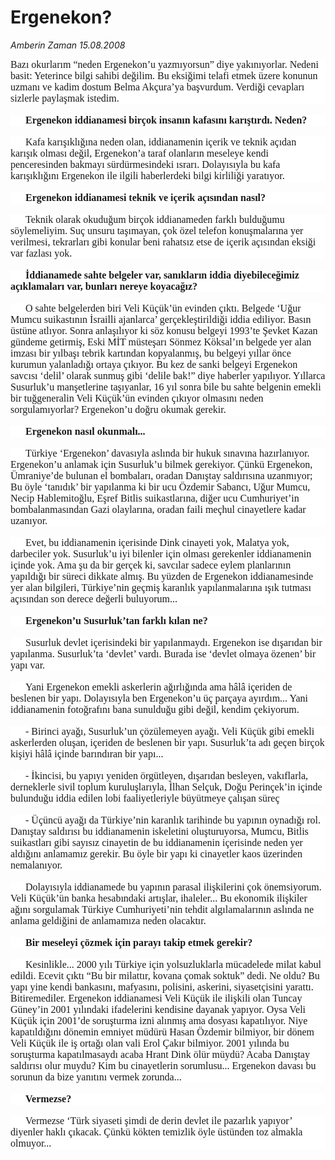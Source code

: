 # Ergenekon?

*Amberin Zaman 15.08.2008*

<div class="taraf_structure_2col_1zq">
<div class="margen_n">



 <p></p><p class="MsoNormal" style="BACKGROUND: white; MARGIN: 0cm 0cm 0pt; LINE-HEIGHT: normal"><span style="FONT-SIZE: 12pt; FONT-FAMILY: 'Times New Roman'; mso-fareast-font-family: 'Times New Roman'; mso-fareast-language: TR">Bazı okurlarım “neden Ergenekon’u yazmıyorsun” diye yakınıyorlar. Nedeni basit: Yeterince bilgi sahibi değilim. Bu eksiğimi telafi etmek üzere konunun uzmanı ve kadim dostum Belma Akçura’ya başvurdum. Verdiği cevapları sizlerle paylaşmak istedim. <?xml:namespace prefix = o ns = "urn:schemas-microsoft-com:office:office" /><o:p></o:p></span></p><br/>
<p class="MsoNormal" style="BACKGROUND: white; MARGIN: 0cm 0cm 0pt; TEXT-INDENT: 18pt; LINE-HEIGHT: normal"><b><span style="FONT-SIZE: 12pt; FONT-FAMILY: 'Times New Roman'; mso-fareast-font-family: 'Times New Roman'; mso-fareast-language: TR">Ergenekon iddianamesi birçok insanın kafasını karıştırdı. Neden?</span></b><span style="FONT-SIZE: 12pt; FONT-FAMILY: 'Times New Roman'; mso-fareast-font-family: 'Times New Roman'; mso-fareast-language: TR"><o:p></o:p></span></p><br/>
<p class="MsoNormal" style="BACKGROUND: white; MARGIN: 0cm 0cm 0pt; TEXT-INDENT: 18pt; LINE-HEIGHT: normal"><span style="FONT-SIZE: 12pt; FONT-FAMILY: 'Times New Roman'; mso-fareast-font-family: 'Times New Roman'; mso-fareast-language: TR">Kafa karışıklığına neden olan, iddianamenin içerik ve teknik açıdan karışık olması değil, Ergenekon’a taraf olanların meseleye kendi penceresinden bakmayı sürdürmesindeki ısrarı. Dolayısıyla bu kafa karışıklığını Ergenekon ile ilgili haberlerdeki bilgi kirliliği yaratıyor. <o:p></o:p></span></p><br/>
<p class="MsoNormal" style="BACKGROUND: white; MARGIN: 0cm 0cm 0pt; TEXT-INDENT: 18pt; LINE-HEIGHT: normal"><b><span style="FONT-SIZE: 12pt; FONT-FAMILY: 'Times New Roman'; mso-fareast-font-family: 'Times New Roman'; mso-fareast-language: TR">Ergenekon iddianamesi teknik ve içerik açısından nasıl? </span></b><span style="FONT-SIZE: 12pt; FONT-FAMILY: 'Times New Roman'; mso-fareast-font-family: 'Times New Roman'; mso-fareast-language: TR"><o:p></o:p></span></p><br/>
<p class="MsoNormal" style="BACKGROUND: white; MARGIN: 0cm 0cm 0pt; TEXT-INDENT: 18pt; LINE-HEIGHT: normal"><span style="FONT-SIZE: 12pt; FONT-FAMILY: 'Times New Roman'; mso-fareast-font-family: 'Times New Roman'; mso-fareast-language: TR">Teknik olarak okuduğum birçok iddianameden farklı bulduğumu söylemeliyim. Suç unsuru taşımayan, çok özel telefon konuşmalarına yer verilmesi, tekrarları gibi konular beni rahatsız etse de içerik açısından eksiği var fazlası yok. <o:p></o:p></span></p><br/>
<p class="MsoNormal" style="BACKGROUND: white; MARGIN: 0cm 0cm 0pt; TEXT-INDENT: 18pt; LINE-HEIGHT: normal"><b><span style="FONT-SIZE: 12pt; FONT-FAMILY: 'Times New Roman'; mso-fareast-font-family: 'Times New Roman'; mso-fareast-language: TR">İddianamede sahte belgeler var, sanıkların iddia diyebileceğimiz açıklamaları var, bunları nereye koyacağız? </span></b><span style="FONT-SIZE: 12pt; FONT-FAMILY: 'Times New Roman'; mso-fareast-font-family: 'Times New Roman'; mso-fareast-language: TR"><o:p></o:p></span></p><br/>
<p class="MsoNormal" style="BACKGROUND: white; MARGIN: 0cm 0cm 0pt; TEXT-INDENT: 18pt; LINE-HEIGHT: normal"><span style="FONT-SIZE: 12pt; FONT-FAMILY: 'Times New Roman'; mso-fareast-font-family: 'Times New Roman'; mso-fareast-language: TR">O sahte belgelerden biri Veli Küçük’ün evinden çıktı. Belgede ‘Uğur Mumcu suikastının İsrailli ajanlarca’ gerçekleştirildiği iddia ediliyor. Basın üstüne atlıyor. Sonra anlaşılıyor ki söz konusu belgeyi 1993’te Şevket Kazan gündeme getirmiş, Eski MİT müsteşarı Sönmez Köksal’ın belgede yer alan imzası bir yılbaşı tebrik kartından kopyalanmış, bu belgeyi yıllar önce kurumun yalanladığı ortaya çıkıyor. Bu kez de sanki belgeyi Ergenekon savcısı ‘delil’ olarak sunmuş gibi ‘delile bak!” diye haberler yapılıyor. Yıllarca Susurluk’u manşetlerine taşıyanlar, 16 yıl sonra bile bu sahte belgenin emekli bir tuğgeneralin Veli Küçük’ün evinden çıkıyor olmasını neden sorgulamıyorlar? Ergenekon’u doğru okumak gerekir. <o:p></o:p></span></p><br/>
<p class="MsoNormal" style="BACKGROUND: white; MARGIN: 0cm 0cm 0pt; TEXT-INDENT: 18pt; LINE-HEIGHT: normal"><b><span style="FONT-SIZE: 12pt; FONT-FAMILY: 'Times New Roman'; mso-fareast-font-family: 'Times New Roman'; mso-fareast-language: TR">Ergenekon nasıl okunmalı... </span></b><span style="FONT-SIZE: 12pt; FONT-FAMILY: 'Times New Roman'; mso-fareast-font-family: 'Times New Roman'; mso-fareast-language: TR"><o:p></o:p></span></p><br/>
<p class="MsoNormal" style="BACKGROUND: white; MARGIN: 0cm 0cm 0pt; TEXT-INDENT: 18pt; LINE-HEIGHT: normal"><span style="FONT-SIZE: 12pt; FONT-FAMILY: 'Times New Roman'; mso-fareast-font-family: 'Times New Roman'; mso-fareast-language: TR">Türkiye ‘Ergenekon’ davasıyla aslında bir hukuk sınavına hazırlanıyor. Ergenekon’u anlamak için Susurluk’u bilmek gerekiyor. Çünkü Ergenekon, Ümraniye’de bulunan el bombaları, oradan Danıştay saldırısına uzanmıyor; Bu öyle ‘tanıdık’ bir yapılanma ki bir ucu Özdemir Sabancı, Uğur Mumcu, Necip Hablemitoğlu, Eşref Bitlis suikastlarına, diğer ucu Cumhuriyet’in bombalanmasından Gazi olaylarına, oradan faili meçhul cinayetlere kadar uzanıyor. <o:p></o:p></span></p><br/>
<p class="MsoNormal" style="BACKGROUND: white; MARGIN: 0cm 0cm 0pt; TEXT-INDENT: 18pt; LINE-HEIGHT: normal"><span style="FONT-SIZE: 12pt; FONT-FAMILY: 'Times New Roman'; mso-fareast-font-family: 'Times New Roman'; mso-fareast-language: TR">Evet, bu iddianamenin içerisinde Dink cinayeti yok, Malatya yok, darbeciler yok. Susurluk’u iyi bilenler için olması gerekenler iddianamenin içinde yok. Ama şu da bir gerçek ki, savcılar sadece eylem planlarının yapıldığı bir süreci dikkate almış. Bu yüzden de Ergenekon iddianamesinde yer alan bilgileri, Türkiye’nin geçmiş karanlık yapılanmalarına ışık tutması açısından son derece değerli buluyorum... <o:p></o:p></span></p><br/>
<p class="MsoNormal" style="BACKGROUND: white; MARGIN: 0cm 0cm 0pt; TEXT-INDENT: 18pt; LINE-HEIGHT: normal"><b><span style="FONT-SIZE: 12pt; FONT-FAMILY: 'Times New Roman'; mso-fareast-font-family: 'Times New Roman'; mso-fareast-language: TR">Ergenekon’u Susurluk’tan farklı kılan ne?</span></b><span style="FONT-SIZE: 12pt; FONT-FAMILY: 'Times New Roman'; mso-fareast-font-family: 'Times New Roman'; mso-fareast-language: TR"><o:p></o:p></span></p><br/>
<p class="MsoNormal" style="BACKGROUND: white; MARGIN: 0cm 0cm 0pt; TEXT-INDENT: 18pt; LINE-HEIGHT: normal"><span style="FONT-SIZE: 12pt; FONT-FAMILY: 'Times New Roman'; mso-fareast-font-family: 'Times New Roman'; mso-fareast-language: TR">Susurluk devlet içerisindeki bir yapılanmaydı. Ergenekon ise dışarıdan bir yapılanma. Susurluk’ta ‘devlet’ vardı. Burada ise ‘devlet olmaya özenen’ bir yapı var. <o:p></o:p></span></p><br/>
<p class="MsoNormal" style="BACKGROUND: white; MARGIN: 0cm 0cm 0pt; TEXT-INDENT: 18pt; LINE-HEIGHT: normal"><span style="FONT-SIZE: 12pt; FONT-FAMILY: 'Times New Roman'; mso-fareast-font-family: 'Times New Roman'; mso-fareast-language: TR">Yani Ergenekon emekli askerlerin ağırlığında ama hâlâ içeriden de beslenen bir yapı. Dolayısıyla ben Ergenekon’u üç parçaya ayırdım... Yani iddianamenin fotoğrafını bana sunulduğu gibi değil, kendim çekiyorum. <o:p></o:p></span></p><br/>
<p class="MsoNormal" style="BACKGROUND: white; MARGIN: 0cm 0cm 0pt; TEXT-INDENT: 18pt; LINE-HEIGHT: normal"><span style="FONT-SIZE: 12pt; FONT-FAMILY: 'Times New Roman'; mso-fareast-font-family: 'Times New Roman'; mso-fareast-language: TR">- Birinci ayağı, Susurluk’un çözülemeyen ayağı. Veli Küçük gibi emekli askerlerden oluşan, içeriden de beslenen bir yapı. Susurluk’ta adı geçen birçok kişiyi hâlâ içinde barındıran bir yapı... <o:p></o:p></span></p><br/>
<p class="MsoNormal" style="BACKGROUND: white; MARGIN: 0cm 0cm 0pt; TEXT-INDENT: 18pt; LINE-HEIGHT: normal; tab-stops: list 36.0pt"><span style="FONT-SIZE: 12pt; FONT-FAMILY: 'Times New Roman'; mso-fareast-font-family: 'Times New Roman'; mso-fareast-language: TR">- İkincisi, bu yapıyı yeniden örgütleyen, dışarıdan besleyen, vakıflarla, derneklerle sivil toplum kuruluşlarıyla, İlhan Selçuk, Doğu Perinçek’in içinde bulunduğu iddia edilen lobi faaliyetleriyle büyütmeye çalışan süreç<o:p></o:p></span></p><br/>
<p class="MsoNormal" style="BACKGROUND: white; MARGIN: 0cm 0cm 0pt; TEXT-INDENT: 18pt; LINE-HEIGHT: normal; tab-stops: list 36.0pt"><span style="FONT-SIZE: 12pt; FONT-FAMILY: 'Times New Roman'; mso-fareast-font-family: 'Times New Roman'; mso-fareast-language: TR">- Üçüncü ayağı da Türkiye’nin karanlık tarihinde bu yapının oynadığı rol. Danıştay saldırısı bu iddianamenin iskeletini oluşturuyorsa, Mumcu, Bitlis suikastları gibi sayısız cinayetin de bu iddianamenin içerisinde neden yer aldığını anlamamız gerekir. Bu öyle bir yapı ki cinayetler kaos üzerinden nemalanıyor. <o:p></o:p></span></p><br/>
<p class="MsoNormal" style="BACKGROUND: white; MARGIN: 0cm 0cm 0pt; TEXT-INDENT: 18pt; LINE-HEIGHT: normal; tab-stops: list 36.0pt"><span style="FONT-SIZE: 12pt; FONT-FAMILY: 'Times New Roman'; mso-fareast-font-family: 'Times New Roman'; mso-fareast-language: TR">Dolayısıyla iddianamede bu yapının parasal ilişkilerini çok önemsiyorum. Veli Küçük’ün banka hesabındaki artışlar, ihaleler... Bu ekonomik ilişkiler ağını sorgulamak Türkiye Cumhuriyeti’nin tehdit algılamalarının aslında ne anlama geldiğini de anlamamıza neden olacaktır. <o:p></o:p></span></p><br/>
<p class="MsoNormal" style="BACKGROUND: white; MARGIN: 0cm 0cm 0pt; TEXT-INDENT: 18pt; LINE-HEIGHT: normal"><b><span style="FONT-SIZE: 12pt; FONT-FAMILY: 'Times New Roman'; mso-fareast-font-family: 'Times New Roman'; mso-fareast-language: TR">Bir meseleyi çözmek için parayı takip etmek gerekir?</span></b><span style="FONT-SIZE: 12pt; FONT-FAMILY: 'Times New Roman'; mso-fareast-font-family: 'Times New Roman'; mso-fareast-language: TR"><o:p></o:p></span></p><br/>
<p class="MsoNormal" style="BACKGROUND: white; MARGIN: 0cm 0cm 0pt; TEXT-INDENT: 18pt; LINE-HEIGHT: normal"><span style="FONT-SIZE: 12pt; FONT-FAMILY: 'Times New Roman'; mso-fareast-font-family: 'Times New Roman'; mso-fareast-language: TR">Kesinlikle... 2000 yılı Türkiye için yolsuzluklarla mücadelede milat kabul edildi. Ecevit çıktı “Bu bir milattır, kovana çomak soktuk” dedi. Ne oldu? Bu yapı yine kendi bankasını, mafyasını, polisini, askerini, siyasetçisini yarattı. Bitiremediler. Ergenekon iddianamesi Veli Küçük ile ilişkili olan Tuncay Güney’in 2001 yılındaki ifadelerini kendisine dayanak yapıyor. Oysa Veli Küçük için 2001’de soruşturma izni alınmış ama dosyası kapatılıyor. Niye kapatıldığını dönemin emniyet müdürü Hasan Özdemir bilmiyor, bir dönem Veli Küçük ile iş ortağı olan vali Erol Çakır bilmiyor. 2001 yılında bu soruşturma kapatılmasaydı acaba Hrant Dink ölür müydü? Acaba Danıştay saldırısı olur muydu? Kim bu cinayetlerin sorumlusu... Ergenekon davası bu sorunun da bize yanıtını vermek zorunda...<o:p></o:p></span></p><br/>
<p class="MsoNormal" style="BACKGROUND: white; MARGIN: 0cm 0cm 0pt; TEXT-INDENT: 18pt; LINE-HEIGHT: normal"><b><span style="FONT-SIZE: 12pt; FONT-FAMILY: 'Times New Roman'; mso-fareast-font-family: 'Times New Roman'; mso-fareast-language: TR">Vermezse? </span></b><span style="FONT-SIZE: 12pt; FONT-FAMILY: 'Times New Roman'; mso-fareast-font-family: 'Times New Roman'; mso-fareast-language: TR"><o:p></o:p></span></p><br/>
<p class="MsoNormal" style="BACKGROUND: white; MARGIN: 0cm 0cm 0pt; TEXT-INDENT: 18pt; LINE-HEIGHT: normal"><span style="FONT-SIZE: 12pt; FONT-FAMILY: 'Times New Roman'; mso-fareast-font-family: 'Times New Roman'; mso-fareast-language: TR">Vermezse ‘Türk siyaseti şimdi de derin devlet ile pazarlık yapıyor’ diyenler haklı çıkacak. Çünkü kökten temizlik öyle üstünden toz almakla olmuyor...</span></p>

<br/>


<div id="taraf_not">
</div>

</div>


</div>
